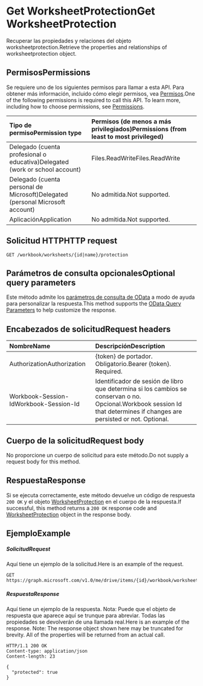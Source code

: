 # <a name="get-worksheetprotection"></a><span data-ttu-id="f00be-101">Get WorksheetProtection</span><span class="sxs-lookup"><span data-stu-id="f00be-101">Get WorksheetProtection</span></span>

<span data-ttu-id="f00be-102">Recuperar las propiedades y relaciones del objeto worksheetprotection.</span><span class="sxs-lookup"><span data-stu-id="f00be-102">Retrieve the properties and relationships of worksheetprotection object.</span></span>
## <a name="permissions"></a><span data-ttu-id="f00be-103">Permisos</span><span class="sxs-lookup"><span data-stu-id="f00be-103">Permissions</span></span>
<span data-ttu-id="f00be-p101">Se requiere uno de los siguientes permisos para llamar a esta API. Para obtener más información, incluido cómo elegir permisos, vea [Permisos](../../../concepts/permissions_reference.md).</span><span class="sxs-lookup"><span data-stu-id="f00be-p101">One of the following permissions is required to call this API. To learn more, including how to choose permissions, see [Permissions](../../../concepts/permissions_reference.md).</span></span>

|<span data-ttu-id="f00be-106">Tipo de permiso</span><span class="sxs-lookup"><span data-stu-id="f00be-106">Permission type</span></span>      | <span data-ttu-id="f00be-107">Permisos (de menos a más privilegiados)</span><span class="sxs-lookup"><span data-stu-id="f00be-107">Permissions (from least to most privileged)</span></span>              |
|:--------------------|:---------------------------------------------------------|
|<span data-ttu-id="f00be-108">Delegado (cuenta profesional o educativa)</span><span class="sxs-lookup"><span data-stu-id="f00be-108">Delegated (work or school account)</span></span> | <span data-ttu-id="f00be-109">Files.ReadWrite</span><span class="sxs-lookup"><span data-stu-id="f00be-109">Files.ReadWrite</span></span>    |
|<span data-ttu-id="f00be-110">Delegado (cuenta personal de Microsoft)</span><span class="sxs-lookup"><span data-stu-id="f00be-110">Delegated (personal Microsoft account)</span></span> | <span data-ttu-id="f00be-111">No admitida.</span><span class="sxs-lookup"><span data-stu-id="f00be-111">Not supported.</span></span>    |
|<span data-ttu-id="f00be-112">Aplicación</span><span class="sxs-lookup"><span data-stu-id="f00be-112">Application</span></span> | <span data-ttu-id="f00be-113">No admitida.</span><span class="sxs-lookup"><span data-stu-id="f00be-113">Not supported.</span></span> |

## <a name="http-request"></a><span data-ttu-id="f00be-114">Solicitud HTTP</span><span class="sxs-lookup"><span data-stu-id="f00be-114">HTTP request</span></span>
<!-- { "blockType": "ignored" } -->
```http
GET /workbook/worksheets/{id|name}/protection
```
## <a name="optional-query-parameters"></a><span data-ttu-id="f00be-115">Parámetros de consulta opcionales</span><span class="sxs-lookup"><span data-stu-id="f00be-115">Optional query parameters</span></span>
<span data-ttu-id="f00be-116">Este método admite los [parámetros de consulta de OData](http://developer.microsoft.com/en-us/graph/docs/overview/query_parameters) a modo de ayuda para personalizar la respuesta.</span><span class="sxs-lookup"><span data-stu-id="f00be-116">This method supports the [OData Query Parameters](http://developer.microsoft.com/en-us/graph/docs/overview/query_parameters) to help customize the response.</span></span>

## <a name="request-headers"></a><span data-ttu-id="f00be-117">Encabezados de solicitud</span><span class="sxs-lookup"><span data-stu-id="f00be-117">Request headers</span></span>
| <span data-ttu-id="f00be-118">Nombre</span><span class="sxs-lookup"><span data-stu-id="f00be-118">Name</span></span>      |<span data-ttu-id="f00be-119">Descripción</span><span class="sxs-lookup"><span data-stu-id="f00be-119">Description</span></span>|
|:----------|:----------|
| <span data-ttu-id="f00be-120">Authorization</span><span class="sxs-lookup"><span data-stu-id="f00be-120">Authorization</span></span>  | <span data-ttu-id="f00be-p102">{token} de portador. Obligatorio.</span><span class="sxs-lookup"><span data-stu-id="f00be-p102">Bearer {token}. Required.</span></span> |
| <span data-ttu-id="f00be-123">Workbook-Session-Id</span><span class="sxs-lookup"><span data-stu-id="f00be-123">Workbook-Session-Id</span></span>  | <span data-ttu-id="f00be-p103">Identificador de sesión de libro que determina si los cambios se conservan o no. Opcional.</span><span class="sxs-lookup"><span data-stu-id="f00be-p103">Workbook session Id that determines if changes are persisted or not. Optional.</span></span>|

## <a name="request-body"></a><span data-ttu-id="f00be-126">Cuerpo de la solicitud</span><span class="sxs-lookup"><span data-stu-id="f00be-126">Request body</span></span>
<span data-ttu-id="f00be-127">No proporcione un cuerpo de solicitud para este método.</span><span class="sxs-lookup"><span data-stu-id="f00be-127">Do not supply a request body for this method.</span></span>

## <a name="response"></a><span data-ttu-id="f00be-128">Respuesta</span><span class="sxs-lookup"><span data-stu-id="f00be-128">Response</span></span>

<span data-ttu-id="f00be-129">Si se ejecuta correctamente, este método devuelve un código de respuesta `200 OK` y el objeto [WorksheetProtection](../resources/worksheetprotection.md) en el cuerpo de la respuesta.</span><span class="sxs-lookup"><span data-stu-id="f00be-129">If successful, this method returns a `200 OK` response code and [WorksheetProtection](../resources/worksheetprotection.md) object in the response body.</span></span>
## <a name="example"></a><span data-ttu-id="f00be-130">Ejemplo</span><span class="sxs-lookup"><span data-stu-id="f00be-130">Example</span></span>
##### <a name="request"></a><span data-ttu-id="f00be-131">Solicitud</span><span class="sxs-lookup"><span data-stu-id="f00be-131">Request</span></span>
<span data-ttu-id="f00be-132">Aquí tiene un ejemplo de la solicitud.</span><span class="sxs-lookup"><span data-stu-id="f00be-132">Here is an example of the request.</span></span>
<!-- {
  "blockType": "request",
  "name": "get_worksheetprotection"
}-->
```http
GET https://graph.microsoft.com/v1.0/me/drive/items/{id}/workbook/worksheets/{id|name}/protection
```
##### <a name="response"></a><span data-ttu-id="f00be-133">Respuesta</span><span class="sxs-lookup"><span data-stu-id="f00be-133">Response</span></span>
<span data-ttu-id="f00be-p104">Aquí tiene un ejemplo de la respuesta. Nota: Puede que el objeto de respuesta que aparece aquí se trunque para abreviar. Todas las propiedades se devolverán de una llamada real.</span><span class="sxs-lookup"><span data-stu-id="f00be-p104">Here is an example of the response. Note: The response object shown here may be truncated for brevity. All of the properties will be returned from an actual call.</span></span>
<!-- {
  "blockType": "response",
  "truncated": true,
  "@odata.type": "microsoft.graph.worksheetProtection"
} -->
```http
HTTP/1.1 200 OK
Content-type: application/json
Content-length: 23

{
  "protected": true
}
```

<!-- uuid: 8fcb5dbc-d5aa-4681-8e31-b001d5168d79
2015-10-25 14:57:30 UTC -->
<!-- {
  "type": "#page.annotation",
  "description": "Get WorksheetProtection",
  "keywords": "",
  "section": "documentation",
  "tocPath": ""
}-->
